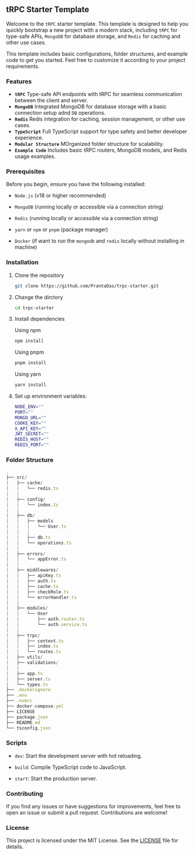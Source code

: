 ## tRPC Starter Template

Welcome to the `tRPC` starter template. This template is designed to help you quickly bootstrap a new project with a modern stack, including `tRPC` for type-safe APIs, `MongoDB` for database storage, and `Redis` for caching and other use cases.

This template includes basic configurations, folder structures, and example code to get you started. Feel free to customize it according to your project requirements.

### Features
* **`tRPC`** Type-safe API endpoints with tRPC for seamless communication between the client and server.
* **`MongoDB`** Integrated MongoDB for database storage with a basic connection setup adnd `DB` operations.
* **`Redis`** Redis integration for caching, session management, or other use cases.
* **`TypeScript`** Full TypeScript support for type safety and better developer experience.
* **`Modular Structure`** MOrganized folder structure for scalability.
* **`Example Code`** Includes basic tRPC routers, MongoDB models, and Redis usage examples.

### Prerequisites
Before you begin, ensure you have the following installed:

* `Node.js` (v18 or higher recommended)

* `MongoDB` (running locally or accessible via a connection string)

* `Redis` (running locally or accessible via a connection string)

* `yarn` or `npm` or `pnpm` (package manager)

* `Docker` (if want to run the `mongodb` and `redis` locally without installing in machine)

### Installation

1. Clone the repository

    ```bash
    git clone https://github.com/PrantaDas/trpc-starter.git
    ```

2. Change the dirctory

    ```bash
    cd trpc-starter
    ```

3. Install dependencies

    Using npm 

    ```bash
    npm install
    ```

    Using pnpm 

    ```bash
    pnpm install
    ```

    Using yarn 

    ```bash
    yarn install
    ```

4. Set up environment variables:
    ```bash
    NODE_ENV=""
    PORT=""
    MONGO_URL=""
    COOKE_KEY=""
    X_API_KEY=""
    JWT_SECRET=""
    REDIS_HOST=""
    REDIS_PORT=""
    ```

### Folder Structure

```typescript
.
├── src/
|   ├── cache/
|   |   └── redis.ts
|   |
|   ├── config/
|   |   └── index.ts
|   |
|   ├── db/
|   |   ├── models
|   |   |   └── User.ts
|   |   |
|   |   ├── db.ts
|   |   └── operations.ts
|   |
|   ├── errors/
|   |   └── appError.ts
|   |
|   ├── middlewares/
|   |   ├── apiKey.ts
|   |   ├── auth.ts
|   |   ├── cache.ts
|   |   ├── checkRole.ts
|   |   └── errorHandler.ts
|   |
|   ├── modules/
|   |   └── User
|   |       ├── auth.router.ts
|   |       └── auth.service.ts
|   |
|   ├── trpc/
|   |   ├── context.ts
|   |   ├── index.ts
|   |   └── routes.ts
|   ├── utils/
|   ├── validations/
|   |
|   ├── app.ts
|   ├── server.ts
|   └── types.ts
├── .dockerignore
├── .env
├── .nvmrc
├── docker-compose.yml
├── LICENSE
├── package.json
├── README.md
└── tsconfig.json
```

### Scripts
* `dev`: Start the development server with hot reloading.

* `build`: Compile TypeScript code to JavaScript.

* `start`: Start the production server.

### Contributing
If you find any issues or have suggestions for improvements, feel free to open an issue or submit a pull request. Contributions are welcome!

### License
This project is licensed under the MIT License. See the [LICENSE](https://github.com/PrantaDas/trpc-starter/blob/main/LICENSE) file for details.